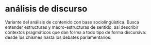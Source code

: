 # análisis de discurso

Variante del análisis de contenido con base sociolingüística. Busca entender estructuras y macro-estructuras de sentido, así describir contextos pragmáticos que dan forma a todo tipo de forma discursiva: desde los chismes hasta los debates parlamentarios.
